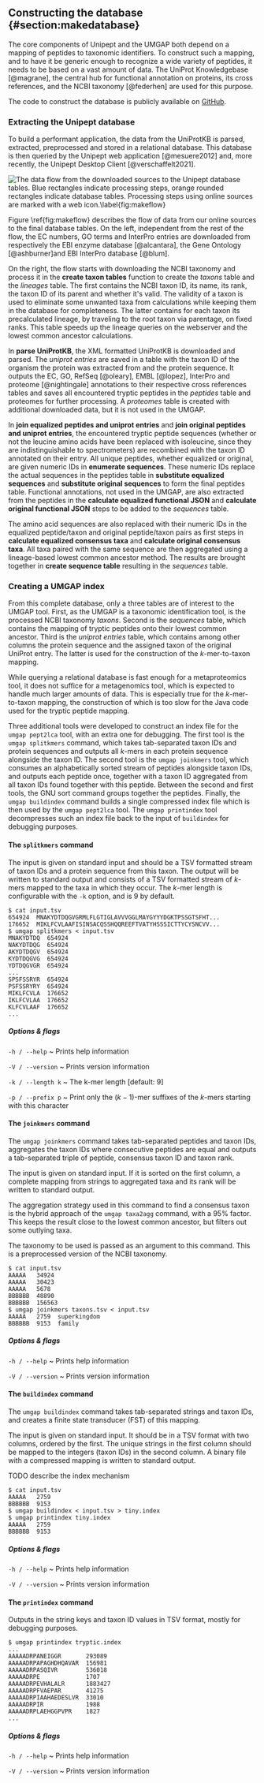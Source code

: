 ## Constructing the database {#section:makedatabase}

The core components of Unipept and the UMGAP both depend on a mapping of
peptides to taxonomic identifiers. To construct such a mapping, and to
have it be generic enough to recognize a wide variety of peptides, it
needs to be based on a vast amount of data. The UniProt Knowledgebase
[@magrane], the central hub for functional annotation on proteins, its
cross references, and the NCBI taxonomy [@federhen] are used for this
purpose.

<!-- TODO
- hoe lang het duurt om de DB/index op te bouwen; aangeven dat hier in de loop der tijd veel performane improvements geweest zijn; hoeveel onderhuodt kruipt hierin
- hoe frequent worden de databanken/indexes geupdate; vraagt die nog manueel werk of volledig geautomatiseerd?
- nood aan regelmatige builds omschrijven
-->

The code to construct the database is publicly available on
[GitHub](https://github.com/unipept/make-database).

### Extracting the Unipept database

To build a performant application, the data from the UniProtKB
is parsed, extracted, preprocessed and stored in a relational
database. This database is then queried by the Unipept web application
[@mesuere2012] and, more recently, the Unipept Desktop Client
[@verschaffelt2021].

![The data flow from the downloaded sources to the Unipept database tables. Blue rectangles indicate processing steps, orange rounded rectangles indicate database tables. Processing steps using online sources are marked with a web icon.\label{fig:makeflow}](make-database.svg)

Figure \ref{fig:makeflow} describes the flow of data from our online
sources to the final database tables. On the left, independent from the
rest of the flow, the EC numbers, GO terms and InterPro entries are
downloaded from respectively the EBI enzyme database [@alcantara], the
Gene Ontology [@ashburner]and EBI InterPro database [@blum].

On the right, the flow starts with downloading the NCBI taxonomy
and process it in the **create taxon tables** function to create
the *taxons* table and the *lineages* table. The first contains the
NCBI taxon ID, its name, its rank, the taxon ID of its parent and
whether it's valid. The validity of a taxon is used to eliminate some
unwanted taxa from calculations while keeping them in the database for
completeness. The latter contains for each taxon its precalculated
lineage, by traveling to the root taxon via parentage, on fixed ranks.
This table speeds up the lineage queries on the webserver and the lowest
common ancestor calculations.

<!-- TODO refer to unipept for validity -->

In **parse UniProtKB**, the XML formatted UniProtKB is downloaded and
parsed. The *uniprot entries* are saved in a table with the taxon ID of
the organism the protein was extracted from and the protein sequence.
It outputs the EC, GO, RefSeq [@oleary], EMBL [@lopez], InterPro and
proteome [@nightingale] annotations to their respective cross references
tables and saves all encountered tryptic peptides in the *peptides*
table and proteomes for further processing. A *proteomes* table is
created with additional downloaded data, but it is not used in the
UMGAP.

In **join equalized peptides and uniprot entries** and **join original
peptides and uniprot entries**, the encountered tryptic peptide
sequences (whether or not the leucine amino acids have been replaced
with isoleucine, since they are indistinguishable to spectrometers)
are recombined with the taxon ID annotated on their entry. All unique
peptides, whether equalized or original, are given numeric IDs in
**enumerate sequences**. These numeric IDs replace the actual sequences
in the peptides table in **substitute equalized sequences** and
**substitute original sequences** to form the final peptides table.
Functional annotations, not used in the UMGAP, are also extracted
from the peptides in the **calculate equalized functional JSON**
and **calculate original functional JSON** steps to be added to the
*sequences* table.

The amino acid sequences are also replaced with their numeric IDs in
the equalized peptide/taxon and original peptide/taxon pairs as first
steps in **calculate equalized consensus taxa** and **calculate original
consensus taxa**. All taxa paired with the same sequence are then
aggregated using a lineage-based lowest common ancestor method. The
results are brought together in **create sequence table** resulting in
the *sequences* table.

### Creating a UMGAP index

From this complete database, only a three tables are of interest to the
UMGAP tool. First, as the UMGAP is a taxonomic identification tool,
is the processed NCBI taxonomy *taxons*. Second is the *sequences*
table, which contains the mapping of tryptic peptides onto their lowest
common ancestor. Third is the *uniprot entries* table, which contains
among other columns the protein sequence and the assigned taxon of the
original UniProt entry. The latter is used for the construction of the
*k*-mer-to-taxon mapping.

While querying a relational database is fast enough for a metaproteomics
tool, it does not suffice for a metagenomics tool, which is expected
to handle much larger amounts of data. This is especially true for the
*k*-mer-to-taxon mapping, the construction of which is too slow for the
Java code used for the tryptic peptide mapping.

Three additional tools were developed to construct an index file for the
`umgap pept2lca` tool, with an extra one for debugging. The first tool
is the `umgap splitkmers` command, which takes tab-separated taxon IDs
and protein sequences and outputs all *k*-mers in each protein sequence
alongside the taxon ID. The second tool is the `umgap joinkmers` tool,
which consumes an alphabetically sorted stream of peptides alongside
taxon IDs, and outputs each peptide once, together with a taxon ID
aggregated from all taxon IDs found together with this peptide. Between
the second and first tools, the GNU sort command groups together the
peptides. Finally, the `umgap buildindex` command builds a single
compressed index file which is then used by the `umgap pept2lca` tool.
The `umgap printindex` tool decompresses such an index file back to the
input of `buildindex` for debugging purposes.

#### The `splitkmers` command

<!-- TODO drop 4-number section numbering? check other places -->

The input is given on standard input and should be a TSV formatted
stream of taxon IDs and a protein sequence from this taxon. The output
will be written to standard output and consists of a TSV formatted
stream of *k*-mers mapped to the taxa in which they occur. The *k*-mer
length is configurable with the `-k` option, and is 9 by default.

```shell
$ cat input.tsv
654924  MNAKYDTDQGVGRMLFLGTIGLAVVVGGLMAYGYYYDGKTPSSGTSFHT...
176652  MIKLFCVLAAFISINSACQSSHQQREEFTVATYHSSSICTTYCYSNCVV...
$ umgap splitkmers < input.tsv
MNAKYDTDQ  654924
NAKYDTDQG  654924
AKYDTDQGV  654924
KYDTDQGVG  654924
YDTDQGVGR  654924
...
SPSFSSRYR  654924
PSFSSRYRY  654924
MIKLFCVLA  176652
IKLFCVLAA  176652
KLFCVLAAF  176652
...
```

##### Options & flags

`-h / --help`
  ~ Prints help information

`-V / --version`
  ~ Prints version information

`-k / --length k`
  ~ The k-mer length [default: 9]

`-p / --prefix p`
  ~ Print only the $(k-1)$-mer suffixes of the *k*-mers starting with
    this character

#### The `joinkmers` command

The `umgap joinkmers` command takes tab-separated peptides and taxon
IDs, aggregates the taxon IDs where consecutive peptides are equal and
outputs a tab-separated triple of peptide, consensus taxon ID and taxon
rank.

The input is given on standard input. If it is sorted on the first
column, a complete mapping from strings to aggregated taxa and its rank
will be written to standard output.

The aggregation strategy used in this command to find a consensus taxon
is the hybrid approach of the `umgap taxa2agg` command, with a 95%
factor. This keeps the result close to the lowest common ancestor, but
filters out some outlying taxa.

<!-- TODO refer to umgap paper -->

The taxonomy to be used is passed as an argument to this command. This
is a preprocessed version of the NCBI taxonomy.

```shell
$ cat input.tsv
AAAAA   34924
AAAAA   30423
AAAAA   5678
BBBBBB  48890
BBBBBB  156563
$ umgap joinkmers taxons.tsv < input.tsv
AAAAA   2759  superkingdom
BBBBBB  9153  family
```

##### Options & flags

`-h / --help`
  ~ Prints help information

`-V / --version`
  ~ Prints version information

#### The `buildindex` command

The `umgap buildindex` command takes tab-separated strings and taxon
IDs, and creates a finite state transducer (FST) of this mapping.

The input is given on standard input. It should be in a TSV format with
two columns, ordered by the first. The unique strings in the first
column should be mapped to the integers (taxon IDs) in the second
column. A binary file with a compressed mapping is written to standard
output.

TODO describe the index mechanism

```shell
$ cat input.tsv
AAAAA   2759
BBBBBB  9153
$ umgap buildindex < input.tsv > tiny.index
$ umgap printindex tiny.index
AAAAA   2759
BBBBBB  9153
```

##### Options & flags

`-h / --help`
  ~ Prints help information

`-V / --version`
  ~ Prints version information

#### The `printindex` command

Outputs in the string keys and taxon ID values in TSV format, mostly for
debugging purposes.

```shell
$ umgap printindex tryptic.index
...
AAAAADRPANEIGGR       293089
AAAAADRPAPAGHDHQAVAR  156981
AAAAADRPASQIVR        536018
AAAAADRPE             1707
AAAAADRPEVHALALR      1883427
AAAAADRPFVAEPAR       41275
AAAAADRPIAAHAEDESLVR  33010
AAAAADRPIR            1988
AAAAADRPLAEHGGPVPR    1827
...
```

##### Options & flags

`-h / --help`
  ~ Prints help information

`-V / --version`
  ~ Prints version information
